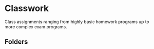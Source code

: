 # Classwork
Class assignments ranging from highly basic homework programs up to more complex exam programs.

## Folders
  
